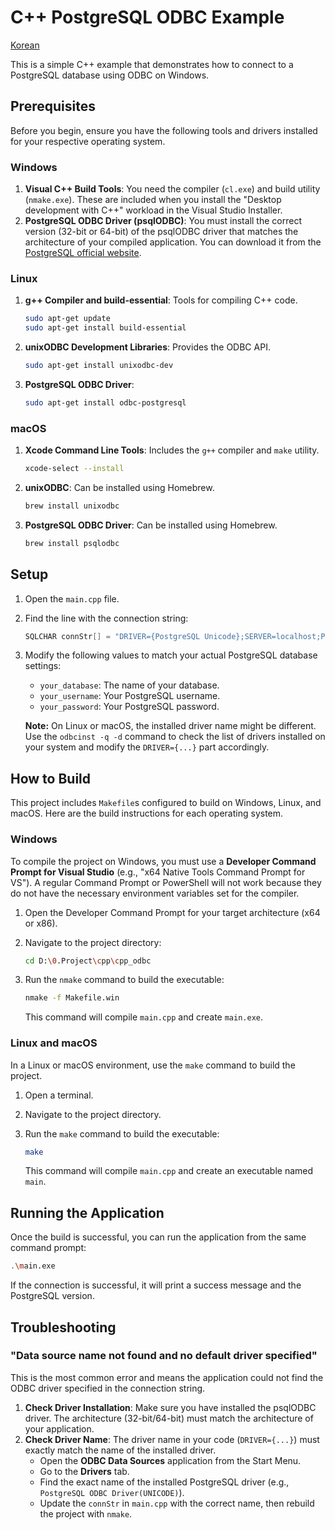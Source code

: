# C++ PostgreSQL ODBC Example

[Korean](README.ko.md)

This is a simple C++ example that demonstrates how to connect to a PostgreSQL database using ODBC on Windows.

## Prerequisites

Before you begin, ensure you have the following tools and drivers installed for your respective operating system.

### Windows

1. **Visual C++ Build Tools**: You need the compiler (`cl.exe`) and build utility (`nmake.exe`). These are included when you install the "Desktop development with C++" workload in the Visual Studio Installer.
2. **PostgreSQL ODBC Driver (psqlODBC)**: You must install the correct version (32-bit or 64-bit) of the psqlODBC driver that matches the architecture of your compiled application. You can download it from the [PostgreSQL official website](https://www.postgresql.org/ftp/odbc/versions/msi/).

### Linux

1. **g++ Compiler and build-essential**: Tools for compiling C++ code.

    ```sh
    sudo apt-get update
    sudo apt-get install build-essential
    ```

2. **unixODBC Development Libraries**: Provides the ODBC API.

    ```sh
    sudo apt-get install unixodbc-dev
    ```

3. **PostgreSQL ODBC Driver**:

    ```sh
    sudo apt-get install odbc-postgresql
    ```

### macOS

1. **Xcode Command Line Tools**: Includes the `g++` compiler and `make` utility.

    ```sh
    xcode-select --install
    ```

2. **unixODBC**: Can be installed using Homebrew.

    ```sh
    brew install unixodbc
    ```

3. **PostgreSQL ODBC Driver**: Can be installed using Homebrew.

    ```sh
    brew install psqlodbc
    ```

## Setup

1. Open the `main.cpp` file.
2. Find the line with the connection string:

    ```cpp
    SQLCHAR connStr[] = "DRIVER={PostgreSQL Unicode};SERVER=localhost;PORT=5432;DATABASE=your_database;UID=your_username;PWD=your_password;";
    ```

3. Modify the following values to match your actual PostgreSQL database settings:
    * `your_database`: The name of your database.
    * `your_username`: Your PostgreSQL username.
    * `your_password`: Your PostgreSQL password.

    **Note:** On Linux or macOS, the installed driver name might be different. Use the `odbcinst -q -d` command to check the list of drivers installed on your system and modify the `DRIVER={...}` part accordingly.

## How to Build

This project includes `Makefile`s configured to build on Windows, Linux, and macOS. Here are the build instructions for each operating system.

### Windows

To compile the project on Windows, you must use a **Developer Command Prompt for Visual Studio** (e.g., "x64 Native Tools Command Prompt for VS"). A regular Command Prompt or PowerShell will not work because they do not have the necessary environment variables set for the compiler.

1. Open the Developer Command Prompt for your target architecture (x64 or x86).
2. Navigate to the project directory:

    ```sh
    cd D:\0.Project\cpp\cpp_odbc
    ```

3. Run the `nmake` command to build the executable:

    ```sh
    nmake -f Makefile.win
    ```

    This command will compile `main.cpp` and create `main.exe`.

### Linux and macOS

In a Linux or macOS environment, use the `make` command to build the project.

1. Open a terminal.
2. Navigate to the project directory.
3. Run the `make` command to build the executable:

    ```sh
    make
    ```

    This command will compile `main.cpp` and create an executable named `main`.

## Running the Application

Once the build is successful, you can run the application from the same command prompt:

```sh
.\main.exe
```

If the connection is successful, it will print a success message and the PostgreSQL version.

## Troubleshooting

### "Data source name not found and no default driver specified"

This is the most common error and means the application could not find the ODBC driver specified in the connection string.

1. **Check Driver Installation**: Make sure you have installed the psqlODBC driver. The architecture (32-bit/64-bit) must match the architecture of your application.
2. **Check Driver Name**: The driver name in your code (`DRIVER={...}`) must exactly match the name of the installed driver.
    * Open the **ODBC Data Sources** application from the Start Menu.
    * Go to the **Drivers** tab.
    * Find the exact name of the installed PostgreSQL driver (e.g., `PostgreSQL ODBC Driver(UNICODE)`).
    * Update the `connStr` in `main.cpp` with the correct name, then rebuild the project with `nmake`.
